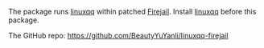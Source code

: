 The package runs [linuxqq](https://aur.archlinux.org/packages/linuxqq) within patched [Firejail](https://firejail.wordpress.com/). Install [linuxqq](https://aur.archlinux.org/packages/linuxqq) before this package.

The GitHub repo: https://github.com/BeautyYuYanli/linuxqq-firejail
